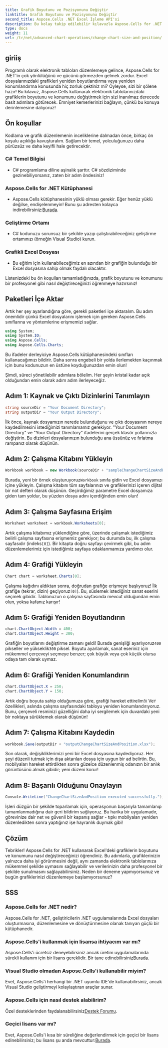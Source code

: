 ```yaml
---
title: Grafik Boyutunu ve Pozisyonunu Değiştir
linktitle: Grafik Boyutunu ve Pozisyonunu Değiştir
second_title: Aspose.Cells .NET Excel İşleme API'si
description: Bu kolay takip edilebilir kılavuzla Aspose.Cells for .NET'i kullanarak Excel'deki grafiklerin boyutunu ve konumunu değiştirmeyi öğrenin.
type: docs
weight: 11
url: /tr/net/advanced-chart-operations/change-chart-size-and-position/
---
```

## giriiş

Programlı olarak elektronik tabloları düzenlemeye gelince, Aspose.Cells for .NET'in çok yönlülüğünü ve gücünü görmezden gelmek zordur. Excel dosyalarınızdaki grafikleri yeniden boyutlandırma veya yeniden konumlandırma konusunda hiç zorluk çektiniz mi? Öyleyse, sizi bir şölene hazır! Bu kılavuz, Aspose.Cells kullanarak elektronik tablolarınızdaki grafiklerin boyutunu ve konumunu değiştirmek için sizi inanılmaz derecede basit adımlara götürecek. Emniyet kemerlerinizi bağlayın, çünkü bu konuya derinlemesine dalıyoruz!

## Ön koşullar

Kodlama ve grafik düzenlemenin inceliklerine dalmadan önce, birkaç ön koşulu açıklığa kavuşturalım. Sağlam bir temel, yolculuğunuzu daha pürüzsüz ve daha keyifli hale getirecektir.

### C# Temel Bilgisi
- C# programlama diline aşinalık şarttır. C# sözdiziminde gezinebiliyorsanız, zaten bir adım öndesiniz!

### Aspose.Cells for .NET Kütüphanesi
-  Aspose.Cells kütüphanesinin yüklü olması gerekir. Eğer henüz yüklü değilse, endişelenmeyin! Bunu şu adresten kolayca indirebilirsiniz:[Burada](https://releases.aspose.com/cells/net/).

### Geliştirme Ortamı
- C# kodunuzu sorunsuz bir şekilde yazıp çalıştırabileceğiniz geliştirme ortamınızı (örneğin Visual Studio) kurun.

### Grafikli Excel Dosyası
- Bu eğitim için kullanabileceğimiz en azından bir grafiğin bulunduğu bir Excel dosyasına sahip olmak faydalı olacaktır.

Listenizdeki bu ön koşulları tamamladığınızda, grafik boyutunu ve konumunu bir profesyonel gibi nasıl değiştireceğinizi öğrenmeye hazırsınız!

## Paketleri İçe Aktar

Artık her şey ayarlandığına göre, gerekli paketleri içe aktaralım. Bu adım önemlidir çünkü Excel dosyalarını işlemek için gereken Aspose.Cells sınıflarına ve yöntemlerine erişmemizi sağlar.

```csharp
using System;
using System.IO;
using Aspose.Cells;
using Aspose.Cells.Charts;
```

Bu ifadeler derleyiciye Aspose.Cells kütüphanesindeki sınıfları kullanacağımızı bildirir. Daha sonra engebeli bir yolda ilerlemekten kaçınmak için bunu kodunuzun en üstüne koyduğunuzdan emin olun!

Şimdi, süreci yönetilebilir adımlara bölelim. Her şeyin kristal kadar açık olduğundan emin olarak adım adım ilerleyeceğiz.

## Adım 1: Kaynak ve Çıktı Dizinlerini Tanımlayın

```csharp
string sourceDir = "Your Document Directory";
string outputDir = "Your Output Directory";
```

İlk önce, kaynak dosyamızın nerede bulunduğunu ve çıktı dosyasının nereye kaydedilmesini istediğimizi tanımlamamız gerekiyor. "Your Document Directory" ve "Your Output Directory" ifadelerini gerçek klasör yollarınızla değiştirin. Bu dizinleri dosyalarınızın bulunduğu ana üssünüz ve fırlatma rampanız olarak düşünün.

## Adım 2: Çalışma Kitabını Yükleyin

```csharp
Workbook workbook = new Workbook(sourceDir + "sampleChangeChartSizeAndPosition.xlsx");
```

 Burada, yeni bir örnek oluşturuyoruz`Workbook` sınıfa gidin ve Excel dosyamızı içine yükleyin. Çalışma kitabını tüm sayfalarınızı ve grafiklerinizi içeren dijital bir not defteri olarak düşünün. Geçirdiğimiz parametre Excel dosyamıza giden tam yoldur, bu yüzden dosya adını içerdiğinden emin olun!

## Adım 3: Çalışma Sayfasına Erişim

```csharp
Worksheet worksheet = workbook.Worksheets[0];
```

 Artık çalışma kitabımız yüklendiğine göre, üzerinde çalışmak istediğimiz belirli çalışma sayfasına erişmemiz gerekiyor; bu durumda bu, ilk çalışma sayfasıdır (indeks`[0]`). Bir kitapta doğru sayfayı çevirmek gibi, bu adım düzenlemelerimiz için istediğimiz sayfaya odaklanmamıza yardımcı olur.

## Adım 4: Grafiği Yükleyin

```csharp
Chart chart = worksheet.Charts[0];
```

Çalışma kağıdını aldıktan sonra, doğrudan grafiğe erişmeye başlıyoruz! İlk grafiğe (tekrar, dizin) geçiyoruz`[0]`). Bu, süslemek istediğiniz sanat eserini seçmek gibidir. Tablonuzun o çalışma sayfasında mevcut olduğundan emin olun, yoksa kafanız karışır!

## Adım 5: Grafiği Yeniden Boyutlandırın

```csharp
chart.ChartObject.Width = 400;
chart.ChartObject.Height = 300;
```

 Grafiğin boyutlarını değiştirme zamanı geldi! Burada genişliği ayarlıyoruz`400` pikseller ve yükseklik`300` piksel. Boyutu ayarlamak, sanat eseriniz için mükemmel çerçeveyi seçmeye benzer; çok büyük veya çok küçük olursa odaya tam olarak uymaz.

## Adım 6: Grafiği Yeniden Konumlandırın

```csharp
chart.ChartObject.X = 250;
chart.ChartObject.Y = 150;
```

 Artık doğru boyuta sahip olduğumuza göre, grafiği hareket ettirelim!`X` Ve`Y` özellikleri, aslında çalışma sayfasındaki tabloyu yeniden konumlandırıyoruz. Bunu, çerçeveli resminizi güzelliğini daha iyi sergilemek için duvardaki yeni bir noktaya sürüklemek olarak düşünün!

## Adım 7: Çalışma Kitabını Kaydedin

```csharp
workbook.Save(outputDir + "outputChangeChartSizeAndPosition.xlsx");
```

Son olarak, değişikliklerimizi yeni bir Excel dosyasına kaydediyoruz. Her şeyi düzenli tutmak için dışa aktarılan dosya için uygun bir ad belirtin. Bu, mobilyaları hareket ettirdikten sonra güzelce düzenlenmiş odanızın bir anlık görüntüsünü almak gibidir; yeni düzeni korur!

## Adım 8: Başarılı Olduğunu Onaylayın

```csharp
Console.WriteLine("ChangeChartSizeAndPosition executed successfully.");
```

İşleri düzgün bir şekilde toparlamak için, operasyonun başarıyla tamamlanıp tamamlanmadığına dair geri bildirim sağlıyoruz. Bu harika bir uygulamadır, görevinize dair net ve güvenli bir kapanış sağlar - tıpkı mobilyaları yeniden düzenledikten sonra yaptığınız işe hayranlık duymak gibi!

## Çözüm

Tebrikler! Aspose.Cells for .NET kullanarak Excel'deki grafiklerin boyutunu ve konumunu nasıl değiştireceğinizi öğrendiniz. Bu adımlarla, grafiklerinizin yalnızca daha iyi görünmesini değil, aynı zamanda elektronik tablolarınıza mükemmel şekilde uymasını sağlayabilir ve verilerinizin daha profesyonel bir şekilde sunulmasını sağlayabilirsiniz. Neden bir deneme yapmıyorsunuz ve bugün grafiklerinizi düzenlemeye başlamıyorsunuz? 

## SSS

### Aspose.Cells for .NET nedir?  
Aspose.Cells for .NET, geliştiricilerin .NET uygulamalarında Excel dosyaları oluşturmasına, düzenlemesine ve dönüştürmesine olanak tanıyan güçlü bir kütüphanedir.

### Aspose.Cells'i kullanmak için lisansa ihtiyacım var mı?  
 Aspose.Cells'i ücretsiz deneyebilirsiniz ancak üretim uygulamalarında sürekli kullanım için bir lisans gereklidir. Bir tane edinebilirsiniz[Burada](https://purchase.aspose.com/buy).

### Visual Studio olmadan Aspose.Cells'i kullanabilir miyim?  
Evet, Aspose.Cells'i herhangi bir .NET uyumlu IDE'de kullanabilirsiniz, ancak Visual Studio geliştirmeyi kolaylaştıran araçlar sunar.

### Aspose.Cells için nasıl destek alabilirim?  
 Özel desteklerinden faydalanabilirsiniz[Destek Forumu](https://forum.aspose.com/c/cells/9).

### Geçici lisans var mı?  
 Evet, Aspose.Cells'i kısa bir süreliğine değerlendirmek için geçici bir lisans edinebilirsiniz; bu lisans şu anda mevcuttur:[Burada](https://purchase.aspose.com/temporary-license/).